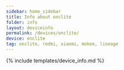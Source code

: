 ```yaml
---
sidebar: home_sidebar
title: Info about onclite
folder: info
layout: deviceinfo
permalink: /devices/onclite/
device: onclite
tag: onclite, redmi, xiaomi, mokee, lineage
---
```

{% include templates/device_info.md %}
